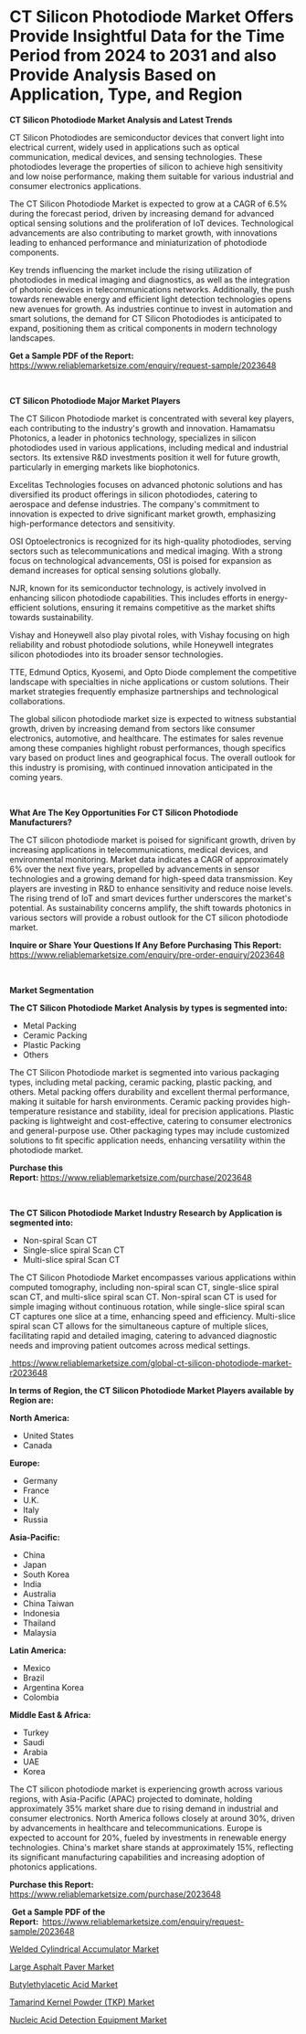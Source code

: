 <p><h1>CT Silicon Photodiode Market Offers Provide Insightful Data for the Time Period from 2024 to 2031 and also Provide Analysis Based on Application, Type, and Region</h1></p><p><strong>CT Silicon Photodiode Market Analysis and Latest Trends</strong></p>
<p><p>CT Silicon Photodiodes are semiconductor devices that convert light into electrical current, widely used in applications such as optical communication, medical devices, and sensing technologies. These photodiodes leverage the properties of silicon to achieve high sensitivity and low noise performance, making them suitable for various industrial and consumer electronics applications.</p><p>The CT Silicon Photodiode Market is expected to grow at a CAGR of 6.5% during the forecast period, driven by increasing demand for advanced optical sensing solutions and the proliferation of IoT devices. Technological advancements are also contributing to market growth, with innovations leading to enhanced performance and miniaturization of photodiode components.</p><p>Key trends influencing the market include the rising utilization of photodiodes in medical imaging and diagnostics, as well as the integration of photonic devices in telecommunications networks. Additionally, the push towards renewable energy and efficient light detection technologies opens new avenues for growth. As industries continue to invest in automation and smart solutions, the demand for CT Silicon Photodiodes is anticipated to expand, positioning them as critical components in modern technology landscapes.</p></p>
<p><strong>Get a Sample PDF of the Report:&nbsp;</strong> <a href="https://www.reliablemarketsize.com/enquiry/request-sample/2023648?utm_campaign=1133&utm_medium=2&utm_source=Github&utm_content=ia&utm_term=30102024&utm_id=ct-silicon-photodiode">https://www.reliablemarketsize.com/enquiry/request-sample/2023648</a></p>
<p>&nbsp;</p>
<p><strong>CT Silicon Photodiode Major Market Players</strong></p>
<p><p>The CT Silicon Photodiode market is concentrated with several key players, each contributing to the industry's growth and innovation. Hamamatsu Photonics, a leader in photonics technology, specializes in silicon photodiodes used in various applications, including medical and industrial sectors. Its extensive R&D investments position it well for future growth, particularly in emerging markets like biophotonics.</p><p>Excelitas Technologies focuses on advanced photonic solutions and has diversified its product offerings in silicon photodiodes, catering to aerospace and defense industries. The company's commitment to innovation is expected to drive significant market growth, emphasizing high-performance detectors and sensitivity.</p><p>OSI Optoelectronics is recognized for its high-quality photodiodes, serving sectors such as telecommunications and medical imaging. With a strong focus on technological advancements, OSI is poised for expansion as demand increases for optical sensing solutions globally.</p><p>NJR, known for its semiconductor technology, is actively involved in enhancing silicon photodiode capabilities. This includes efforts in energy-efficient solutions, ensuring it remains competitive as the market shifts towards sustainability.</p><p>Vishay and Honeywell also play pivotal roles, with Vishay focusing on high reliability and robust photodiode solutions, while Honeywell integrates silicon photodiodes into its broader sensor technologies.</p><p>TTE, Edmund Optics, Kyosemi, and Opto Diode complement the competitive landscape with specialties in niche applications or custom solutions. Their market strategies frequently emphasize partnerships and technological collaborations.</p><p>The global silicon photodiode market size is expected to witness substantial growth, driven by increasing demand from sectors like consumer electronics, automotive, and healthcare. The estimates for sales revenue among these companies highlight robust performances, though specifics vary based on product lines and geographical focus. The overall outlook for this industry is promising, with continued innovation anticipated in the coming years.</p></p>
<p>&nbsp;</p>
<p><strong>What Are The Key Opportunities For CT Silicon Photodiode Manufacturers?</strong></p>
<p><p>The CT silicon photodiode market is poised for significant growth, driven by increasing applications in telecommunications, medical devices, and environmental monitoring. Market data indicates a CAGR of approximately 6% over the next five years, propelled by advancements in sensor technologies and a growing demand for high-speed data transmission. Key players are investing in R&D to enhance sensitivity and reduce noise levels. The rising trend of IoT and smart devices further underscores the market's potential. As sustainability concerns amplify, the shift towards photonics in various sectors will provide a robust outlook for the CT silicon photodiode market.</p></p>
<p><strong>Inquire or Share Your Questions If Any Before Purchasing This Report:</strong> <a href="https://www.reliablemarketsize.com/enquiry/pre-order-enquiry/2023648?utm_campaign=1133&utm_medium=2&utm_source=Github&utm_content=ia&utm_term=30102024&utm_id=ct-silicon-photodiode">https://www.reliablemarketsize.com/enquiry/pre-order-enquiry/2023648</a></p>
<p>&nbsp;</p>
<p><strong>Market Segmentation</strong></p>
<p><strong>The CT Silicon Photodiode Market Analysis by types is segmented into:</strong></p>
<p><ul><li>Metal Packing</li><li>Ceramic Packing</li><li>Plastic Packing</li><li>Others</li></ul></p>
<p><p>The CT Silicon Photodiode market is segmented into various packaging types, including metal packing, ceramic packing, plastic packing, and others. Metal packing offers durability and excellent thermal performance, making it suitable for harsh environments. Ceramic packing provides high-temperature resistance and stability, ideal for precision applications. Plastic packing is lightweight and cost-effective, catering to consumer electronics and general-purpose use. Other packaging types may include customized solutions to fit specific application needs, enhancing versatility within the photodiode market.</p></p>
<p><strong>Purchase this Report:&nbsp;</strong><a href="https://www.reliablemarketsize.com/purchase/2023648?utm_campaign=1133&utm_medium=2&utm_source=Github&utm_content=ia&utm_term=30102024&utm_id=ct-silicon-photodiode">https://www.reliablemarketsize.com/purchase/2023648</a></p>
<p>&nbsp;</p>
<p><strong>The CT Silicon Photodiode Market Industry Research by Application is segmented into:</strong></p>
<p><ul><li>Non-spiral Scan CT</li><li>Single-slice spiral Scan CT</li><li>Multi-slice spiral Scan CT</li></ul></p>
<p><p>The CT Silicon Photodiode Market encompasses various applications within computed tomography, including non-spiral scan CT, single-slice spiral scan CT, and multi-slice spiral scan CT. Non-spiral scan CT is used for simple imaging without continuous rotation, while single-slice spiral scan CT captures one slice at a time, enhancing speed and efficiency. Multi-slice spiral scan CT allows for the simultaneous capture of multiple slices, facilitating rapid and detailed imaging, catering to advanced diagnostic needs and improving patient outcomes across medical settings.</p></p>
<p><a href="https://www.reliablemarketsize.com/global-ct-silicon-photodiode-market-r2023648?utm_campaign=1133&utm_medium=2&utm_source=Github&utm_content=ia&utm_term=30102024&utm_id=ct-silicon-photodiode">&nbsp;https://www.reliablemarketsize.com/global-ct-silicon-photodiode-market-r2023648</a></p>
<p><strong>In terms of Region, the CT Silicon Photodiode Market Players available by Region are:</strong></p>
<p>
    <p> <strong> North America: </strong>
        <ul>
            <li>United States</li>
            <li>Canada</li>
        </ul>
        </p> 
    <p> <strong> Europe: </strong>
        <ul>
            <li>Germany</li>
            <li>France</li>
            <li>U.K.</li>
            <li>Italy</li>
            <li>Russia</li>
        </ul>
        </p> 
    <p> <strong> Asia-Pacific: </strong>
        <ul>
            <li>China</li>
            <li>Japan</li>
            <li>South Korea</li>
            <li>India</li>
            <li>Australia</li>
            <li>China Taiwan</li>
            <li>Indonesia</li>
            <li>Thailand</li>
            <li>Malaysia</li>
        </ul>
        </p> 
    <p> <strong> Latin America: </strong>
        <ul>
            <li>Mexico</li>
            <li>Brazil</li>
            <li>Argentina Korea</li>
            <li>Colombia</li>
        </ul>
        </p> 
    <p> <strong> Middle East & Africa: </strong>
        <ul>
            <li>Turkey</li>
            <li>Saudi</li>
            <li>Arabia</li>
            <li>UAE</li>
            <li>Korea</li>
        </ul>
    </p>
    </p>
<p><p>The CT silicon photodiode market is experiencing growth across various regions, with Asia-Pacific (APAC) projected to dominate, holding approximately 35% market share due to rising demand in industrial and consumer electronics. North America follows closely at around 30%, driven by advancements in healthcare and telecommunications. Europe is expected to account for 20%, fueled by investments in renewable energy technologies. China's market share stands at approximately 15%, reflecting its significant manufacturing capabilities and increasing adoption of photonics applications.</p></p>
<p><strong>Purchase this Report: </strong><a href="https://www.reliablemarketsize.com/purchase/2023648?utm_campaign=1133&utm_medium=2&utm_source=Github&utm_content=ia&utm_term=30102024&utm_id=ct-silicon-photodiode">https://www.reliablemarketsize.com/purchase/2023648</a></p>
<p>&nbsp;<strong>Get a Sample PDF of the Report:&nbsp;&nbsp;</strong><a href="https://www.reliablemarketsize.com/enquiry/request-sample/2023648?utm_campaign=1133&utm_medium=2&utm_source=Github&utm_content=ia&utm_term=30102024&utm_id=ct-silicon-photodiode">https://www.reliablemarketsize.com/enquiry/request-sample/2023648</a></p>
<p><strong></strong></p>
<p><p><a href="https://issuu.com/reportprime-2/docs/welded-cylindrical-accumulator-mark_d58e915c294df4?utm_campaign=1133&utm_medium=2&utm_source=Github&utm_content=ia&utm_term=30102024&utm_id=ct-silicon-photodiode">Welded Cylindrical Accumulator Market</a></p><p><a href="https://issuu.com/reportprime-2/docs/large-asphalt-paver-market-size-203_fa3f5a1440c7ee?utm_campaign=1133&utm_medium=2&utm_source=Github&utm_content=ia&utm_term=30102024&utm_id=ct-silicon-photodiode">Large Asphalt Paver Market</a></p><p><a href="https://www.linkedin.com/pulse/future-trends-global-butylethylacetic-acid-market-insights-ibkdf?utm_campaign=1133&utm_medium=2&utm_source=Github&utm_content=ia&utm_term=30102024&utm_id=ct-silicon-photodiode">Butylethylacetic Acid Market</a></p><p><a href="https://www.linkedin.com/pulse/global-tamarind-kernel-powder-tkp-market-exploring-share-jgnyf?utm_campaign=1133&utm_medium=2&utm_source=Github&utm_content=ia&utm_term=30102024&utm_id=ct-silicon-photodiode">Tamarind Kernel Powder (TKP) Market</a></p><p><a href="https://github.com/timsngal/Market-Research-Report-List-1/blob/main/nucleic-acid-detection-equipment-market.md?utm_campaign=1133&utm_medium=2&utm_source=Github&utm_content=ia&utm_term=30102024&utm_id=ct-silicon-photodiode">Nucleic Acid Detection Equipment Market</a></p></p>